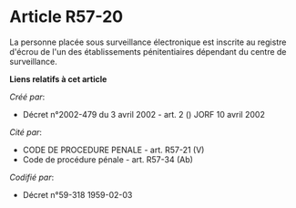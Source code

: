 # Article R57-20

La personne placée sous surveillance électronique est inscrite au registre d'écrou de l'un des établissements pénitentiaires
dépendant du centre de surveillance.

**Liens relatifs à cet article**

_Créé par_:

  - Décret n°2002-479 du 3 avril 2002 - art. 2 () JORF 10 avril 2002

_Cité par_:

  - CODE DE PROCEDURE PENALE - art. R57-21 (V)
  - Code de procédure pénale - art. R57-34 (Ab)

_Codifié par_:

  - Décret n°59-318 1959-02-03
